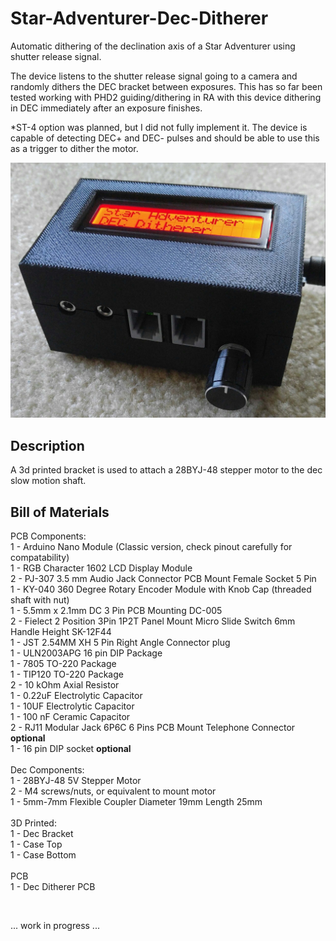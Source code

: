 # Star-Adventurer-Dec-Ditherer

Automatic dithering of the declination axis of a Star Adventurer using shutter release signal.

The device listens to the shutter release signal going to a camera and randomly dithers the DEC bracket between exposures. This has so far been tested working with PHD2 guiding/dithering in RA with this device dithering in DEC immediately after an exposure finishes.

*ST-4 option was planned, but I did not fully implement it. The device is capable of detecting DEC+ and DEC- pulses and should be able to use this as a trigger to dither the motor.

![Assembled PCB with 3d Printed Case](https://github.com/jconenna/Star-Adventurer-Dec-Ditherer/blob/main/images/sa_dd.jpg?raw=true)

## Description

A 3d printed bracket is used to attach a 28BYJ-48 stepper motor to the dec slow motion shaft.


## Bill of Materials

PCB Components:<br/>
1 - Arduino Nano Module (Classic version, check pinout carefully for compatability)<br/>
1 - RGB Character 1602 LCD Display Module<br/>
2 - PJ-307 3.5 mm Audio Jack Connector PCB Mount Female Socket 5 Pin<br/>
1 - KY-040 360 Degree Rotary Encoder Module with Knob Cap (threaded shaft with nut)<br/>
1 - 5.5mm x 2.1mm DC 3 Pin PCB Mounting DC-005<br/>
2 - Fielect 2 Position 3Pin 1P2T Panel Mount Micro Slide Switch 6mm Handle Height SK-12F44 <br/>
1 - JST 2.54MM XH 5 Pin Right Angle Connector plug <br/>
1 - ULN2003APG 16 pin DIP Package<br/>
1 - 7805 TO-220 Package<br/>
1 - TIP120 TO-220 Package<br/>
2 - 10 kOhm Axial Resistor<br/>
1 - 0.22uF Electrolytic Capacitor<br/>
1 - 10UF Electrolytic Capacitor<br/>
1 - 100 nF Ceramic Capacitor<br/>
2 - RJ11 Modular Jack 6P6C 6 Pins PCB Mount Telephone Connector **optional**<br/>
1 - 16 pin DIP socket **optional**<br/>
<br/>
Dec Components:<br/>
1 - 28BYJ-48 5V Stepper Motor<br/>
2 - M4 screws/nuts, or equivalent to mount motor<br/>
1 - 5mm-7mm Flexible Coupler Diameter 19mm Length 25mm <br/>
<br/>
3D Printed:<br/>
1 - Dec Bracket<br/>
1 - Case Top<br/>
1 - Case Bottom<br/>
<br/>
PCB<br/>
1 - Dec Ditherer PCB<br/>

<br/>

... work in progress ...
